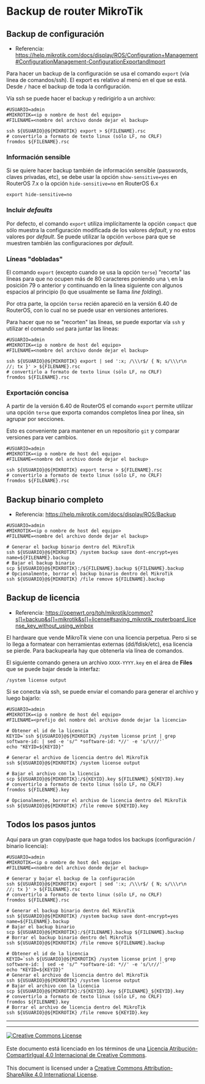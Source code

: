 # Backup de router MikroTik

## Backup de configuración

* Referencia: https://help.mikrotik.com/docs/display/ROS/Configuration+Management#ConfigurationManagement-ConfigurationExportandImport

Para hacer un backup de la configuración se usa el comando `export` (vía línea
de comandos/ssh). El export es relativo al menú en el que se está. Desde `/`
hace el backup de toda la configuración.

Vía ssh se puede hacer el backup y redirigirlo a un archivo:
```
#USUARIO=admin
#MIKROTIK=<ip o nombre de host del equipo>
#FILENAME=<nombre del archivo donde dejar el backup>

ssh ${USUARIO}@${MIKROTIK} export > ${FILENAME}.rsc
# convertirlo a formato de texto linux (sólo LF, no CRLF)
fromdos ${FILENAME}.rsc
```

### Información sensible
Si se quiere hacer backup también de información sensible (passwords, claves
privadas, etc), se debe usar la opción `show-sensitive=yes` en RouterOS 7.x
o la opción `hide-sensitive=no` en RouterOS 6.x
```
export hide-sensitive=no
```

### Incluir _defaults_
Por defecto, el comando `export` utiliza implícitamente la opción `compact` que
sólo muestra la configuración modificada de los valores _default_, y no estos
valores por _default_. Se puede utilizar la opción `verbose` para que se
muestren también las configuraciones por _default_.

### Líneas "dobladas"
El comando `export` (excepto cuando se usa la opción `terse`) "recorta" las
líneas para que no ocupen más de 80 caracteres poniendo una **`\`** en la
posición 79 o anterior y continuando en la línea siguiente con algunos espacios
al principio (lo que usualmente se llama _line folding_).

Por otra parte, la opción `terse` recién apareció en la versión 6.40 de
RouterOS, con lo cual no se puede usar en versiones anteriores.

Para hacer que no se "recorten" las líneas, se puede exportar vía `ssh` y
utilizar el comando `sed` para juntar las líneas:
```
#USUARIO=admin
#MIKROTIK=<ip o nombre de host del equipo>
#FILENAME=<nombre del archivo donde dejar el backup>

ssh ${USUARIO}@${MIKROTIK} export | sed ':x; /\\\r$/ { N; s/\\\r\n    //; tx }' > ${FILENAME}.rsc
# convertirlo a formato de texto linux (sólo LF, no CRLF)
fromdos ${FILENAME}.rsc
```

### Exportación concisa
A partir de la versión 6.40 de RouterOS el comando `export` permite utilizar
una opción `terse` que exporta comandos completos línea por línea, sin agrupar
por secciones.

Esto es conveniente para mantener en un repositorio `git` y comparar versiones
para ver cambios.
```
#USUARIO=admin
#MIKROTIK=<ip o nombre de host del equipo>
#FILENAME=<nombre del archivo donde dejar el backup>

ssh ${USUARIO}@${MIKROTIK} export terse > ${FILENAME}.rsc
# convertirlo a formato de texto linux (sólo LF, no CRLF)
fromdos ${FILENAME}.rsc
```

## Backup binario completo

* Referencia: https://help.mikrotik.com/docs/display/ROS/Backup
```
#USUARIO=admin
#MIKROTIK=<ip o nombre de host del equipo>
#FILENAME=<nombre del archivo donde dejar el backup>

# Generar el backup binario dentro del MikroTik
ssh ${USUARIO}@${MIKROTIK} /system backup save dont-encrypt=yes name=${FILENAME}.backup
# Bajar el backup binario
scp ${USUARIO}@${MIKROTIK}:/${FILENAME}.backup ${FILENAME}.backup
# Opcionalmente, borrar el backup binario dentro del MikroTik
ssh ${USUARIO}@${MIKROTIK} /file remove ${FILENAME}.backup
```

## Backup de licencia

* Referencia: https://openwrt.org/toh/mikrotik/common?s[]=backup&s[]=mikrotik&s[]=license#saving_mikrotik_routerboard_license_key_without_using_winbox

El hardware que vende MikroTik viene con una licencia perpetua. Pero si se lo
llega a formatear con herramientas externas (dd/fdisk/etc), esa licencia se
pierde. Para backupearla hay que obtenerla vía línea de comandos.

El siguiente comando genera un archivo `XXXX-YYYY.key` en el área de **Files**
que se puede bajar desde la interfaz:
```
/system license output
```

Si se conecta vía ssh, se puede enviar el comando para generar el archivo y
luego bajarlo:
```
#USUARIO=admin
#MIKROTIK=<ip o nombre de host del equipo>
#FILENAME=<prefijo del nombre del archivo donde dejar la licencia>

# Obtener el id de la licencia
KEYID=`ssh ${USUARIO}@${MIKROTIK} /system license print | grep software-id: | sed -e 's/^ *software-id: *//' -e 's/\r//'`
echo "KEYID=${KEYID}"

# Generar el archivo de licencia dentro del MikroTik
ssh ${USUARIO}@${MIKROTIK} /system license output

# Bajar el archivo con la licencia
scp ${USUARIO}@${MIKROTIK}:/${KEYID}.key ${FILENAME}_${KEYID}.key
# convertirlo a formato de texto linux (sólo LF, no CRLF)
fromdos ${FILENAME}.key

# Opcionalmente, borrar el archivo de licencia dentro del MikroTik
ssh ${USUARIO}@${MIKROTIK} /file remove ${KEYID}.key
```

## Todos los pasos juntos

Aquí para un gran copy/paste que haga todos los backups (configuración / binario
licencia):
```
#USUARIO=admin
#MIKROTIK=<ip o nombre de host del equipo>
#FILENAME=<nombre del archivo donde dejar el backup>

# Generar y bajar el backup de la configuración
ssh ${USUARIO}@${MIKROTIK} export | sed ':x; /\\\r$/ { N; s/\\\r\n    //; tx }' > ${FILENAME}.rsc
# convertirlo a formato de texto linux (sólo LF, no CRLF)
fromdos ${FILENAME}.rsc

# Generar el backup binario dentro del MikroTik
ssh ${USUARIO}@${MIKROTIK} /system backup save dont-encrypt=yes name=${FILENAME}.backup
# Bajar el backup binario
scp ${USUARIO}@${MIKROTIK}:/${FILENAME}.backup ${FILENAME}.backup
# Borrar el backup binario dentro del MikroTik
ssh ${USUARIO}@${MIKROTIK} /file remove ${FILENAME}.backup

# Obtener el id de la licencia
KEYID=`ssh ${USUARIO}@${MIKROTIK} /system license print | grep software-id: | sed -e 's/^ *software-id: *//' -e 's/\r//'`
echo "KEYID=${KEYID}"
# Generar el archivo de licencia dentro del MikroTik
ssh ${USUARIO}@${MIKROTIK} /system license output
# Bajar el archivo con la licencia
scp ${USUARIO}@${MIKROTIK}:/${KEYID}.key ${FILENAME}_${KEYID}.key
# convertirlo a formato de texto linux (sólo LF, no CRLF)
fromdos ${FILENAME}.key
# Borrar el archivo de licencia dentro del MikroTik
ssh ${USUARIO}@${MIKROTIK} /file remove ${KEYID}.key
```

___
<!-- LICENSE -->
___
<a rel="licencia" href="https://creativecommons.org/licenses/by-sa/4.0/deed.es">
<img alt="Creative Commons License" style="border-width:0"
src="https://i.creativecommons.org/l/by-sa/4.0/88x31.png" /></a>
<br /><br />
Este documento está licenciado en los términos de una <a rel="licencia"
href="https://creativecommons.org/licenses/by-sa/4.0/deed.es">
Licencia Atribución-CompartirIgual 4.0 Internacional de Creative Commons</a>.
<br /><br />
This document is licensed under a <a rel="license" 
href="https://creativecommons.org/licenses/by-sa/4.0/deed.en">
Creative Commons Attribution-ShareAlike 4.0 International License</a>.
<!-- END --> 
